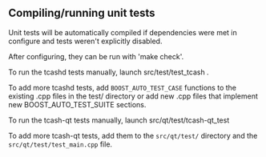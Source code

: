 Compiling/running unit tests
------------------------------------

Unit tests will be automatically compiled if dependencies were met in configure
and tests weren't explicitly disabled.

After configuring, they can be run with 'make check'.

To run the tcashd tests manually, launch src/test/test_tcash .

To add more tcashd tests, add `BOOST_AUTO_TEST_CASE` functions to the existing
.cpp files in the test/ directory or add new .cpp files that
implement new BOOST_AUTO_TEST_SUITE sections.

To run the tcash-qt tests manually, launch src/qt/test/tcash-qt_test

To add more tcash-qt tests, add them to the `src/qt/test/` directory and
the `src/qt/test/test_main.cpp` file.
